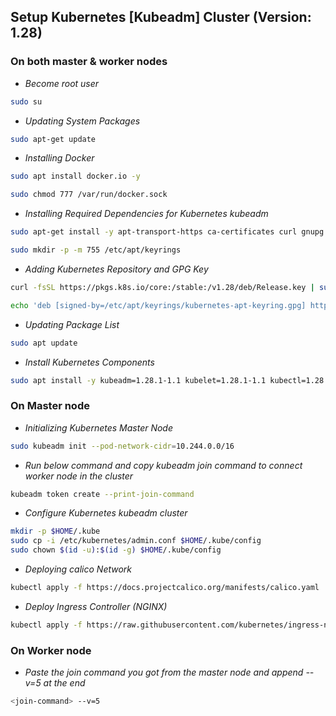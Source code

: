 ##  Setup Kubernetes [Kubeadm] Cluster (Version: 1.28)

### On both master & worker nodes
- <i>  Become root user </i>
```bash
sudo su
```

- <i>  Updating System Packages </i>
```bash
sudo apt-get update
```

- <i> Installing Docker </i>
```bash
sudo apt install docker.io -y
```
```bash
sudo chmod 777 /var/run/docker.sock
```

- <i> Installing Required Dependencies for Kubernetes kubeadm </i>
```bash
sudo apt-get install -y apt-transport-https ca-certificates curl gnupg
```
```bash
sudo mkdir -p -m 755 /etc/apt/keyrings
```

- <i> Adding Kubernetes Repository and GPG Key </i>

```bash
curl -fsSL https://pkgs.k8s.io/core:/stable:/v1.28/deb/Release.key | sudo gpg --dearmor -o /etc/apt/keyrings/kubernetes-apt-keyring.gpg
```
```bash
echo 'deb [signed-by=/etc/apt/keyrings/kubernetes-apt-keyring.gpg] https://pkgs.k8s.io/core:/stable:/v1.28/deb/ /' | sudo tee /etc/apt/sources.list.d/kubernetes.list
```

- <i> Updating Package List </i>
```bash
sudo apt update
```

- <i> Install Kubernetes Components </i>

```bash
sudo apt install -y kubeadm=1.28.1-1.1 kubelet=1.28.1-1.1 kubectl=1.28.1-1.1
```

### On Master node
- <i> Initializing Kubernetes Master Node </i>

```bash
sudo kubeadm init --pod-network-cidr=10.244.0.0/16
```

- <i> Run below command and copy kubeadm join command to connect worker node in the cluster </i>

```bash
kubeadm token create --print-join-command
```

- <i> Configure Kubernetes kubeadm cluster </i>
```bash
mkdir -p $HOME/.kube
sudo cp -i /etc/kubernetes/admin.conf $HOME/.kube/config
sudo chown $(id -u):$(id -g) $HOME/.kube/config
```

- <i> Deploying calico Network </i>
```bash
kubectl apply -f https://docs.projectcalico.org/manifests/calico.yaml
```

- <i> Deploy Ingress Controller (NGINX) </i>
```bash
kubectl apply -f https://raw.githubusercontent.com/kubernetes/ingress-nginx/controller-v0.49.0/deploy/static/provider/baremetal/deploy.yaml
```

### On Worker node
- <i> Paste the join command you got from the master node and append --v=5 at the end </i>

```bash
<join-command> --v=5
```


